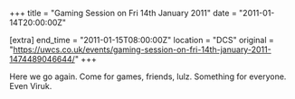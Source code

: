 +++
title = "Gaming Session on Fri 14th January 2011"
date = "2011-01-14T20:00:00Z"

[extra]
end_time = "2011-01-15T08:00:00Z"
location = "DCS"
original = "https://uwcs.co.uk/events/gaming-session-on-fri-14th-january-2011-1474489046644/"
+++

Here we go again. Come for games, friends, lulz. Something for everyone. Even Viruk.

